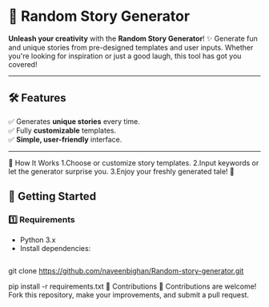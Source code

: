 # 🌟 Random Story Generator

**Unleash your creativity** with the **Random Story Generator**! ✨ Generate fun and unique stories from pre-designed templates and user inputs. Whether you're looking for inspiration or just a good laugh, this tool has got you covered!

---

## 🛠️ Features
✅ Generates **unique stories** every time.  
✅ Fully **customizable** templates.  
✅ **Simple, user-friendly** interface.  

---



🧩 How It Works
 1.Choose or customize story templates.
 2.Input keywords or let the generator surprise you.
 3.Enjoy your freshly generated tale! 📖 


## 🚀 Getting Started

### **1️⃣ Requirements**
- Python 3.x
- Install dependencies:
  ```bash

 git clone https://github.com/naveenbighan/Random-story-generator.git
  
 pip install -r requirements.txt
🤝 Contributions
  🎉 Contributions are welcome! Fork this repository, make your improvements, and submit a pull request.
